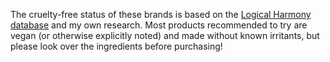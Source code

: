The cruelty-free status of these brands is based on the [Logical Harmony database](logicalharmony.net/cruelty-free-vegan-brand-list) and my own research. Most products recommended to try are vegan (or otherwise explicitly noted) and made without known irritants, but please look over the ingredients before purchasing!
